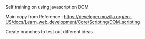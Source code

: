 Self training on using javascript on DOM

Main copy from Reference : https://developer.mozilla.org/en-US/docs/Learn_web_development/Core/Scripting/DOM_scripting

Create branches to test out different ideas
